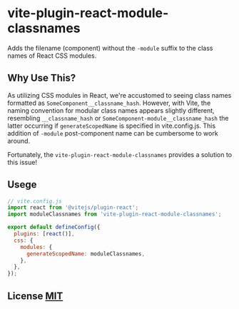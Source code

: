 # vite-plugin-react-module-classnames

Adds the filename (component) without the `-module` suffix to the class names of React CSS modules.

## Why Use This?

As utilizing CSS modules in React, we're accustomed to seeing class names formatted as `SomeComponent__classname_hash`. However, with Vite, the naming convention for modular class names appears slightly different, resembling `__classname_hash` or `SomeComponent-module__classname_hash` the latter occurring if `generateScopedName` is specified in vite.config.js. This addition of `-module` post-component name can be cumbersome to work around.

Fortunately, the `vite-plugin-react-module-classnames` provides a solution to this issue!

## Usege

```js
// vite.config.js
import react from '@vitejs/plugin-react';
import moduleClassnames from 'vite-plugin-react-module-classnames';

export default defineConfig({
  plugins: [react()],
  css: {
    modules: {
      generateScopedName: moduleClassnames,
    },
  },
});
```

## License [MIT](./LICENSE)
